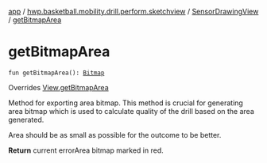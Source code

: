 [app](../../index.md) / [hwp.basketball.mobility.drill.perform.sketchview](../index.md) / [SensorDrawingView](index.md) / [getBitmapArea](.)

# getBitmapArea

`fun getBitmapArea(): `[`Bitmap`](https://developer.android.com/reference/android/graphics/Bitmap.html)

Overrides [View.getBitmapArea](../-sensor-drawing-view-view-contract/-view/get-bitmap-area.md)

Method for exporting area bitmap.
This method is crucial for generating area bitmap which is used to calculate
quality of the drill based on the area generated.

Area should be as small as possible for the outcome to be better.

**Return**
current errorArea bitmap marked in red.

